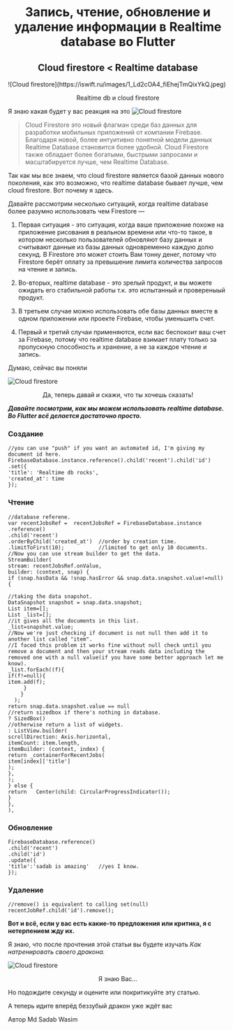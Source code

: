 <h1 align="center">Запись, чтение, обновление и удаление информации в Realtime database во Flutter</h1>
<h2 align="center">Cloud firestore < Realtime database</h2>
![Cloud firestore](https://iswift.ru/images/1_Ld2cOA4_fiEhejTmQixYkQ.jpeg)
<p align="center">Realtime db и cloud firestore</p>

 Я знаю какая будет у вас реакция на это
![Cloud firestore](https://iswift.ru/images/reaciya.png)  

> Cloud Firestore это новый флагман среди баз данных для разработки мобильных приложений от компании Firebase. 
Благодаря новой, более интуитивно понятной модели данных Realtime Database становится более удобной.
Cloud Firestore также обладает более богатыми, быстрыми запросами и масштабируется лучше, чем Realtime Database.

Так как мы все знаем, что cloud firestore является базой данных нового поколения, как это возможно, что realtime database бывает лучше, чем cloud firestore. Вот почему я здесь.

Давайте рассмотрим несколько ситуаций, когда realtime database более разумно использовать чем Firestore —

1. Первая ситуация - это ситуация, когда ваше приложение похоже на приложение рисования в реальном времени или что-то такое, в котором несколько пользователей обновляют базу данных и считывают данные из базы данных одновременно каждую долю секунд. В Firestore это может стоить Вам тонну денег, потому что Firestore берёт оплату за превышение лимита количества запросов на чтение и запись.

2. Во-вторых, realtime database - это зрелый продукт, и вы можете ожидать его стабильной работы т.к. это испытанный и провереныый продукт.

3. В третьем случае можно использовать обе базы данных вместе в одном приложении или проекте Firebase, чтобы уменьшить счет.

4. Первый и третий случаи применяются, если вас беспокоит ваш счет за Firebase, потому что realtime database взимает плату только за пропускную способность и хранение, а не за каждое чтение и запись.


Думаю, сейчас вы поняли

![Cloud firestore](https://iswift.ru/images/2020-02-21_15-54-07.png)  
<p align="center">Да, теперь давай и скажи, что ты хочешь сказать!</p>

*<strong>Давайте посмотрим, как мы можем использовать realtime database. Во Flutter всё делается достаточно просто.</strong>*
### Создание

```
//you can use "push" if you want an automated id, I'm giving my document id here.
FirebaseDatabase.instance.reference().child('recent').child('id')
.set({
'title': 'Realtime db rocks',
'created_at': time
});
```

### Чтение

```
//database referene.
var recentJobsRef =  recentJobsRef = FirebaseDatabase.instance
.reference()
.child('recent')
.orderByChild('created_at')  //order by creation time.
.limitToFirst(10);           //limited to get only 10 documents.
//Now you can use stream builder to get the data.
StreamBuilder(
stream: recentJobsRef.onValue,
builder: (context, snap) {
if (snap.hasData && !snap.hasError && snap.data.snapshot.value!=null) {
 
//taking the data snapshot.
DataSnapshot snapshot = snap.data.snapshot;
List item=[];
List _list=[];
//it gives all the documents in this list.
_list=snapshot.value; 
//Now we're just checking if document is not null then add it to another list called "item".
//I faced this problem it works fine without null check until you remove a document and then your stream reads data including the removed one with a null value(if you have some better approach let me know).
_list.forEach((f){
if(f!=null){
item.add(f);
     }
    }
  );
return snap.data.snapshot.value == null
//return sizedbox if there's nothing in database.
? SizedBox()
//otherwise return a list of widgets.
: ListView.builder(
scrollDirection: Axis.horizontal,
itemCount: item.length,
itemBuilder: (context, index) {
return _containerForRecentJobs(
item[index]['title']
);
},
);
} else {
return   Center(child: CircularProgressIndicator());
}
},
),
```

### Обновление

```
FirebaseDatabase.reference()
.child('recent')
.child('id')
.update({
'title':'sadab is amazing'   //yes I know.
});
```

### Удаление

```
//remove() is equivalent to calling set(null)
recentJobRef.child('id').remove();
```

**Вот и всё, если у вас есть какие-то предложения или критика, я с нетерпением жду их.**


Я знаю, что после прочтения этой статьи вы будете изучать *Как натренировать своего дракона.*

![Cloud firestore](https://iswift.ru/images/2020-02-21_16-14-31.png)
<p align="center"> Я знаю Вас… </p>

Но подождите секунду и оцените или покритикуйте эту статью.

А теперь идите вперёд беззубый дракон уже ждёт вас

Автор Md Sadab Wasim
